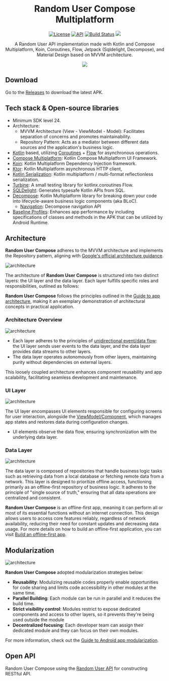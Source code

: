 <h1 align="center">Random User Compose Multiplatform</h1>

<p align="center">
  <a href="https://opensource.org/licenses/Apache-2.0"><img alt="License" src="https://img.shields.io/badge/License-Apache%202.0-blue.svg"/></a>
  <a href="https://android-arsenal.com/api?level=24"><img alt="API" src="https://img.shields.io/badge/API-24%2B-brightgreen.svg?style=flat"/></a>
  <a href="https://github.com/castrokingjames/random-user/actions"><img alt="Build Status" src="https://github.com/castrokingjames/random-user/actions/workflows/build.yaml/badge.svg"/></a>
  <a href="https://codecov.io/github/castrokingjames/random-user" ><img src="https://codecov.io/github/castrokingjames/random-user/graph/badge.svg?token=L65IOB4L4Z"/></a>
</p>

<p align="center">  
A Random User API implementation made with Kotlin and Compose Multiplatform, Koin, Coroutines, Flow, Jetpack (Sqldelight, Decompose), and Material Design based on MVVM architecture.
</p>

<p align="center">
<img src="https://raw.githubusercontent.com/castrokingjames/random-user/refs/heads/gh-pages/assets/screenshot.jpg"/>
</p>

## Download
Go to the [Releases](https://github.com/castrokingjames/random-user/releases) to download the latest APK.

## Tech stack & Open-source libraries
- Minimum SDK level 24.
- Architecture:
  - MVVM Architecture (View - ViewModel - Model): Facilitates separation of concerns and promotes maintainability.
  - Repository Pattern: Acts as a mediator between different data sources and the application's business logic.
- [Kotlin](https://kotlinlang.org/) based, utilizing [Coroutines](https://github.com/Kotlin/kotlinx.coroutines) + [Flow](https://kotlin.github.io/kotlinx.coroutines/kotlinx-coroutines-core/kotlinx.coroutines.flow/) for asynchronous operations.
- [Compose Multiplatform](https://www.jetbrains.com/compose-multiplatform): Kotlin Compose Multiplatform UI Framework.
- [Koin](https://insert-koin.io): Kotlin Multiplatform Dependency Injection framework.
- [Ktor](https://ktor.io/): Kotlin Multiplatform asynchronous HTTP client,
- [Kotlin Serialization](https://github.com/Kotlin/kotlinx.serialization): Kotlin multiplatform / multi-format reflectionless serialization.
- [Turbine](https://github.com/cashapp/turbine): A small testing library for kotlinx.coroutines Flow.
- [SQLDelight](https://github.com/cashapp/sqldelight): Generates typesafe Kotlin APIs from SQL.
- [Decompose](https://arkivanov.github.io/Decompose): Kotlin Multiplatform library for breaking down your code into lifecycle-aware business logic components (aka BLoC).
  - [Navigation](https://arkivanov.github.io/Decompose/navigation/overview): Decompose navigation API
- [Baseline Profiles](https://medium.com/proandroiddev/improve-your-android-app-performance-with-baseline-profiles-297f388082e6): Enhances app performance by including specifications of classes and methods in the APK that can be utilized by Android Runtime.

## Architecture
**Random User Compose** adheres to the MVVM architecture and implements the Repository pattern, aligning with [Google's official architecture guidance](https://developer.android.com/topic/architecture).

![architecture](https://raw.githubusercontent.com/castrokingjames/random-user/refs/heads/gh-pages/assets/figure0.png)

The architecture of **Random User Compose** is structured into two distinct layers: the UI layer and the data layer. Each layer fulfills specific roles and responsibilities, outlined as follows:

**Random User Compose** follows the principles outlined in the [Guide to app architecture](https://developer.android.com/topic/architecture), making it an exemplary demonstration of architectural concepts in practical application.

### Architecture Overview

![architecture](https://raw.githubusercontent.com/castrokingjames/random-user/refs/heads/gh-pages/assets/figure1.png)

- Each layer adheres to the principles of [unidirectional event/data flow](https://developer.android.com/topic/architecture/ui-layer#udf): the UI layer sends user events to the data layer, and the data layer provides data streams to other layers.
- The data layer operates autonomously from other layers, maintaining purity without dependencies on external layers.

This loosely coupled architecture enhances component reusability and app scalability, facilitating seamless development and maintenance.

### UI Layer

![architecture](https://raw.githubusercontent.com/castrokingjames/random-user/refs/heads/gh-pages/assets/figure2.png)

The UI layer encompasses UI elements responsible for configuring screens for user interaction, alongside the [ViewModel/Component](https://arkivanov.github.io/Decompose/component/overview), which manages app states and restores data during configuration changes.
- UI elements observe the data flow, ensuring synchronization with the underlying data layer.

### Data Layer

![architecture](https://raw.githubusercontent.com/castrokingjames/random-user/refs/heads/gh-pages/assets/figure3.png)

The data layer is composed of repositories that handle business logic tasks such as retrieving data from a local database or fetching remote data from a network. This layer is designed to prioritize offline access, functioning primarily as an offline-first repository of business logic. It adheres to the principle of "single source of truth," ensuring that all data operations are centralized and consistent.<br>

**Random User Compose** is an offline-first app, meaning it can perform all or most of its essential functions without an internet connection. This design allows users to access core features reliably, regardless of network availability, reducing their need for constant updates and decreasing data usage. For more details on how to build an offline-first application, you can visit [Build an offline-first app](https://developer.android.com/topic/architecture/data-layer/offline-first).

## Modularization

![architecture](https://raw.githubusercontent.com/castrokingjames/random-user/refs/heads/gh-pages/assets/figure4.png)

**Random User Compose** adopted modularization strategies below:

- **Reusability**: Modulizing reusable codes properly enable opportunities for code sharing and limits code accessibility in other modules at the same time.
- **Parallel Building**: Each module can be run in parallel and it reduces the build time.
- **Strict visibility control**: Modules restrict to expose dedicated components and access to other layers, so it prevents they're being used outside the module
- **Decentralized focusing**: Each developer team can assign their dedicated module and they can focus on their own modules.

For more information, check out the [Guide to Android app modularization](https://developer.android.com/topic/modularization).

## Open API
Random User Compose using the [Random User API](https://randomuser.me/) for constructing RESTful API.<br>